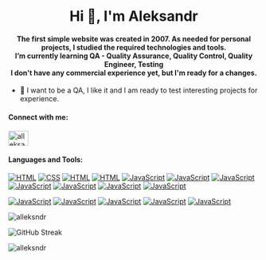 <h1 align="center">Hi 👋, I'm Aleksandr</h1>
<h4 align="center">The first simple website was created in 2007. As needed for personal projects, I studied the required technologies and tools. </br>
  I’m currently learning QA - Quality Assurance, Quality Control, Quality Engineer, Testing </br>
  I don't have any commercial experience yet, but I'm ready for a changes.
</h4>

- 🌱 I want to be a QA, I like it and I am ready to test interesting projects for experience.

<h4 align="left">Connect with me:</h4>
<p align="left">
<a href="https://linkedin.com/in/alleksandr" target="blank">
  <img align="center" src="https://raw.githubusercontent.com/rahuldkjain/github-profile-readme-generator/master/src/images/icons/Social/linked-in-alt.svg" alt="alleksandr" height="30" width="40" /></a>
</p>

<h4 align="left">Languages and Tools:</h4>
<p alogn="lefr">
  <a href="#"><img alt="HTML" src="https://img.shields.io/badge/HTML-E34F26.svg?logo=html5&logoColor=white"></a>
  <a href="#"><img alt="CSS" src="https://img.shields.io/badge/CSS-1572B6.svg?logo=css3&logoColor=white"></a>
  <a href="#"><img alt="HTML" src="https://img.shields.io/badge/Bootstrap-7952B3.svg?logo=Bootstrap&logoColor=white"></a>
  <a href="#"><img alt="HTML" src="https://img.shields.io/badge/PHP-777BB4.svg?logo=PHP&logoColor=white"></a>
  <a href="#"><img alt="JavaScript" src="https://img.shields.io/badge/JavaScript-F7DF1E.svg?logo=javascript&logoColor=black"></a>
  <a href="#"><img alt="JavaScript" src="https://img.shields.io/badge/Python-3776AB.svg?logo=Python&logoColor=white"></a>
  <a href="#"><img alt="JavaScript" src="https://img.shields.io/badge/Postman-FF6C37.svg?logo=Postman&logoColor=white"></a>
  <a href="#"><img alt="JavaScript" src="https://img.shields.io/badge/Jira-0052CC.svg?logo=Jira-Software&logoColor=white"></a>
  <a href="#"><img alt="JavaScript" src="https://img.shields.io/badge/Selenium-43B02A.svg?logo=Selenium&logoColor=white"></a>
  <a href="#"><img alt="JavaScript" src="https://img.shields.io/badge/MySQL-4479A1.svg?logo=MySQL&logoColor=white"></a>
  <a href="#"><img alt="JavaScript" src="https://img.shields.io/badge/MongoDB-47A248.svg?logo=MongoDB&logoColor=white"></a>
  
  <a href="#"><img alt="JavaScript" src="https://img.shields.io/badge/Unity-FFFFFF.svg?logo=Unity&logoColor=black"></a>
  <a href="#"><img alt="JavaScript" src="https://img.shields.io/badge/Blender-FF6C37.svg?logo=Blender&logoColor=white"></a>
  <a href="#"><img alt="JavaScript" src="https://img.shields.io/badge/Illustrator-F5792A.svg?logo=adobeillustrator&logoColor=white"></a>
  <a href="#"><img alt="JavaScript" src="https://img.shields.io/badge/Photoshop-31A8FF.svg?logo=adobephotoshop&logoColor=white"></a>
  <a href="#"><img alt="JavaScript" src="https://img.shields.io/badge/AdobeXD-F754E2.svg?logo=adobexd&logoColor=white"></a>
</p>
 
<p align="left">
  <img src="https://komarev.com/ghpvc/?username=alleksndr&label=Profile%20views&color=0e75b6&style=flat" alt="alleksndr" />
</p>

![GitHub Streak](https://github-readme-streak-stats.herokuapp.com/?user=alleksndr)

<p>
  <img align="center" src="https://github-readme-stats.vercel.app/api?username=alleksndr&show_icons=true&locale=en" alt="alleksndr" />
</p>
